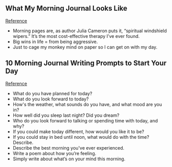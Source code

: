 ## What My Morning Journal Looks Like
[Reference](https://tim.blog/2015/01/15/morning-pages/)

- Morning pages are, as author Julia Cameron puts it, “spiritual windshield wipers.” It’s the most cost-effective therapy I’ve ever found.
- Big wins in life = from being aggressive.
- Just to cage my monkey mind on paper so I can get on with my day.

## 10 Morning Journal Writing Prompts to Start Your Day
[Reference](http://www.najowrimo.org/10-morning-journal-writing-prompts-to-start-your-day/)

- What do you have planned for today?
- What do you look forward to today?
- How's the weather, what sounds do you have, and what mood are you in?
- How well did you sleep last night? Did you dream?
- Who do you look forward to talking or spending time with today, and why?
- If you could make today different, how would you like it to be?
- If you could stay in bed until noon, what would do with the time? Describe.
- Describe the best morning you've ever experienced.
- Write a poem about how you’re feeling.
- Simply write about what’s on your mind this morning.

